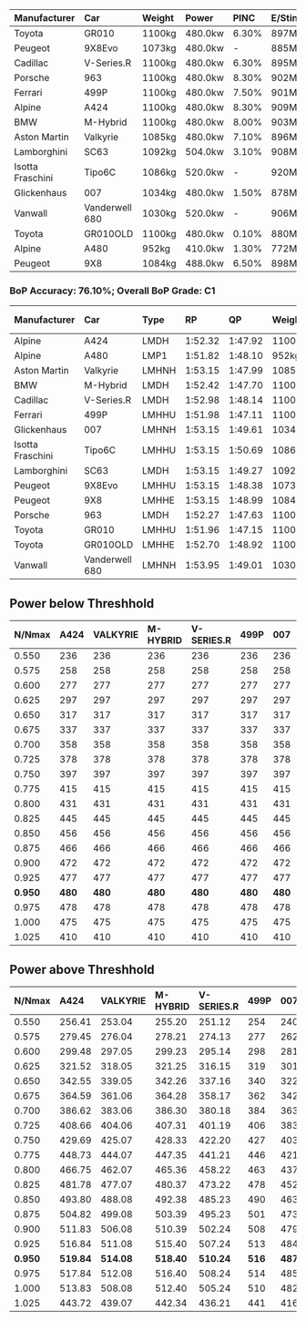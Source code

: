 | Manufacturer     | Car            | Weight | Power   | PINC    | E/Stint | FDS     |
|:-|:-|:-|:-|:-|:-|:-|
| Toyota           | GR010          | 1100kg | 480.0kw | 6.30%   | 897MJ   | 200kph  |
| Peugeot          | 9X8Evo         | 1073kg | 480.0kw |    -    | 885MJ   | 190kph  |
| Cadillac         | V-Series.R     | 1100kg | 480.0kw | 6.30%   | 895MJ   |    -    |
| Porsche          | 963            | 1100kg | 480.0kw | 8.30%   | 902MJ   |    -    |
| Ferrari          | 499P           | 1100kg | 480.0kw | 7.50%   | 901MJ   | 200kph  |
| Alpine           | A424           | 1100kg | 480.0kw | 8.30%   | 909MJ   |    -    |
| BMW              | M-Hybrid       | 1100kg | 480.0kw | 8.00%   | 903MJ   |    -    |
| Aston Martin     | Valkyrie       | 1085kg | 480.0kw | 7.10%   | 896MJ   |    -    |
| Lamborghini      | SC63           | 1092kg | 504.0kw | 3.10%   | 908MJ   |    -    |
| Isotta Fraschini | Tipo6C         | 1086kg | 520.0kw |    -    | 920MJ   | 190kph  |
| Glickenhaus      | 007            | 1034kg | 480.0kw | 1.50%   | 878MJ   |    -    |
| Vanwall          | Vanderwell 680 | 1030kg | 520.0kw |    -    | 906MJ   |    -    |
| Toyota           | GR010OLD       | 1100kg | 480.0kw | 0.10%   | 880MJ   | 200kph  |
| Alpine           | A480           | 952kg  | 410.0kw | 1.30%   | 772MJ   |    -    |
| Peugeot          | 9X8            | 1084kg | 488.0kw | 6.50%   | 898MJ   | 150kph  |

### BoP Accuracy: 76.10%; Overall BoP Grade: C1
| Manufacturer     | Car            | Type  | RP      | QP      | Weight | Power¹  | Threshhold | PINC    | Power²   | E/Stint | AVG Vmax  | FDS     | RDLC | L/Stint | BOP-Grade | Model Accuracy | Model Points | Match%  | SimDiff |
|:-|:-|:-|:-|:-|:-|:-|:-|:-|:-|:-|:-|:-|:-|:-|:-|:-|:-|:-|:-|
| Alpine           | A424           | LMDH  | 1:52.32 | 1:47.92 | 1100kg | 480.0kw | 210.0kph   | 8.30%   | 519.80kw |  909MJ  | 273.80kph |    -    | 0.98 | 34      | -B2       | 99.31%         | 2573         | 80.46%  | #       |
| Alpine           | A480           | LMP1  | 1:51.82 | 1:48.10 |  952kg | 410.0kw | 210.0kph   | 1.30%   | 415.30kw |  772MJ  | 274.33kph |    -    | 0.98 | 32      | -E1       | 94.60%         | 1683         | 57.94%  | -0.25   |
| Aston Martin     | Valkyrie       | LMHNH | 1:53.15 | 1:47.99 | 1085kg | 480.0kw | 210.0kph   | 7.10%   | 514.10kw |  896MJ  | 274.86kph |    -    | 0.99 | 34      | +C2       | 100.00%        | 630          | 70.10%  | #       |
| BMW              | M-Hybrid       | LMDH  | 1:52.42 | 1:47.70 | 1100kg | 480.0kw | 210.0kph   | 8.00%   | 518.40kw |  903MJ  | 275.29kph |    -    | 0.97 | 34      | -B1       | 99.41%         | 2544         | 85.53%  | #       |
| Cadillac         | V-Series.R     | LMDH  | 1:52.98 | 1:48.14 | 1100kg | 480.0kw | 210.0kph   | 6.30%   | 510.20kw |  895MJ  | 275.15kph |    -    | 0.97 | 34      | +B1       | 99.30%         | 4946         | 87.28%  | #       |
| Ferrari          | 499P           | LMHHU | 1:51.98 | 1:47.11 | 1100kg | 480.0kw | 210.0kph   | 7.50%   | 516.00kw |  901MJ  | 277.26kph | 200kph  | 1.01 | 34      | -D2       | 100.00%        | 8223         | 63.26%  | #       |
| Glickenhaus      | 007            | LMHNH | 1:53.15 | 1:49.61 | 1034kg | 480.0kw | 210.0kph   | 1.50%   | 487.20kw |  878MJ  | 279.68kph |    -    | 0.96 | 34      | +B2       | 93.86%         | 2169         | 83.28%  | #       |
| Isotta Fraschini | Tipo6C         | LMHHU | 1:53.15 | 1:50.69 | 1086kg | 520.0kw | 210.0kph   |    -    | 520.00kw |  920MJ  | 279.92kph | 190kph  | 1.02 | 34      | +D2       | 97.73%         | 129          | 61.68%  | #       |
| Lamborghini      | SC63           | LMDH  | 1:53.15 | 1:49.27 | 1092kg | 504.0kw | 210.0kph   | 3.10%   | 519.60kw |  908MJ  | 274.06kph |    -    | 1.02 | 34      | +B1       | 98.78%         | 813          | 85.35%  | +1.55   |
| Peugeot          | 9X8Evo         | LMHHU | 1:53.15 | 1:48.38 | 1073kg | 480.0kw | 210.0kph   |    -    | 480.00kw |  885MJ  | 279.49kph | 190kph  | 0.99 | 34      | +C1       | 96.77%         | 2307         | 76.50%  | #       |
| Peugeot          | 9X8            | LMHHE | 1:53.15 | 1:48.99 | 1084kg | 488.0kw | 210.0kph   | 6.50%   | 519.70kw |  898MJ  | 273.52kph | 150kph  | 1.00 | 34      | ~A1       | 97.99%         | 5010         | 100.00% | +1.41   |
| Porsche          | 963            | LMDH  | 1:52.27 | 1:47.63 | 1100kg | 480.0kw | 210.0kph   | 8.30%   | 519.80kw |  902MJ  | 275.07kph |    -    | 0.97 | 34      | -C1       | 99.86%         | 11699        | 76.82%  | #       |
| Toyota           | GR010          | LMHHU | 1:51.96 | 1:47.15 | 1100kg | 480.0kw | 210.0kph   | 6.30%   | 510.20kw |  897MJ  | 275.48kph | 200kph  | 1.01 | 34      | -D2       | 99.63%         | 6190         | 63.28%  | #       |
| Toyota           | GR010OLD       | LMHHE | 1:52.70 | 1:48.92 | 1100kg | 480.0kw | 210.0kph   | 0.10%   | 480.50kw |  880MJ  | 274.60kph | 200kph  | 1.00 | 34      | +A2       | 93.47%         | 1031         | 94.61%  | +0.88   |
| Vanwall          | Vanderwell 680 | LMHNH | 1:53.95 | 1:49.01 | 1030kg | 520.0kw | 0.0kph     |    -    | 520.00kw |  906MJ  | 280.59kph |    -    | 1.02 | 34      | +E1       | 94.33%         | 632          | 55.42%  | +1.75   |

## Power below Threshhold
| N/Nmax    | A424    | VALKYRIE | M-HYBRID | V-SERIES.R | 499P    | 007     | TIPO6C  | SC63    | 9X8EVO  | 9X8     | 963     | GR010   | GR010OLD | VANDERWELL 680 | ​     | RPM      | A480       |
|:-|:-|:-|:-|:-|:-|:-|:-|:-|:-|:-|:-|:-|:-|:-|:-|:-|:-|
|  0.550    |  236    |  236     |  236     |  236       |  236    |  236    |  256    |  248    |  236    |  240    |  236    |  236    |  236     |  256           |  ​    |   --     |   -        |
|  0.575    |  258    |  258     |  258     |  258       |  258    |  258    |  279    |  271    |  258    |  262    |  258    |  258    |  258     |  279           |  ​    |   --     |   -        |
|  0.600    |  277    |  277     |  277     |  277       |  277    |  277    |  300    |  291    |  277    |  282    |  277    |  277    |  277     |  300           |  ​    |   --     |   -        |
|  0.625    |  297    |  297     |  297     |  297       |  297    |  297    |  322    |  312    |  297    |  302    |  297    |  297    |  297     |  322           |  ​    |   --     |   -        |
|  0.650    |  317    |  317     |  317     |  317       |  317    |  317    |  343    |  333    |  317    |  322    |  317    |  317    |  317     |  343           |  ​    |   --     |   -        |
|  0.675    |  337    |  337     |  337     |  337       |  337    |  337    |  365    |  354    |  337    |  343    |  337    |  337    |  337     |  365           |  ​    |   --     |   -        |
|  0.700    |  358    |  358     |  358     |  358       |  358    |  358    |  387    |  375    |  358    |  364    |  358    |  358    |  358     |  387           |  ​    |   --     |   -        |
|  0.725    |  378    |  378     |  378     |  378       |  378    |  378    |  409    |  396    |  378    |  384    |  378    |  378    |  378     |  409           |  ​    |   --     |   -        |
|  0.750    |  397    |  397     |  397     |  397       |  397    |  397    |  430    |  416    |  397    |  403    |  397    |  397    |  397     |  430           |  ​    |   --     |   -        |
|  0.775    |  415    |  415     |  415     |  415       |  415    |  415    |  449    |  435    |  415    |  422    |  415    |  415    |  415     |  449           |  ​    |  5000    |  -3213569  |
|  0.800    |  431    |  431     |  431     |  431       |  431    |  431    |  467    |  453    |  431    |  438    |  431    |  431    |  431     |  467           |  ​    |  5500    |  -3499979  |
|  0.825    |  445    |  445     |  445     |  445       |  445    |  445    |  482    |  468    |  445    |  453    |  445    |  445    |  445     |  482           |  ​    |  5999    |  -3800400  |
|  0.850    |  456    |  456     |  456     |  456       |  456    |  456    |  494    |  479    |  456    |  464    |  456    |  456    |  456     |  494           |  ​    |  6499    |  -4114832  |
|  0.875    |  466    |  466     |  466     |  466       |  466    |  466    |  505    |  489    |  466    |  474    |  466    |  466    |  466     |  505           |  ​    |  7000    |  -4443276  |
|  0.900    |  472    |  472     |  472     |  472       |  472    |  472    |  512    |  496    |  472    |  480    |  472    |  472    |  472     |  512           |  ​    |  7500    |  -4785730  |
|  0.925    |  477    |  477     |  477     |  477       |  477    |  477    |  517    |  501    |  477    |  485    |  477    |  477    |  477     |  517           |  ​    |  8000    |  407       |
| **0.950** | **480** | **480**  | **480**  | **480**    | **480** | **480** | **520** | **504** | **480** | **488** | **480** | **480** | **480**  | **520**        | **​** | **8499** | **410**    |
|  0.975    |  478    |  478     |  478     |  478       |  478    |  478    |  518    |  502    |  478    |  486    |  478    |  478    |  478     |  518           |  ​    |  9000    |  205       |
|  1.000    |  475    |  475     |  475     |  475       |  475    |  475    |  514    |  499    |  475    |  483    |  475    |  475    |  475     |  514           |  ​    |   --     |   -        |
|  1.025    |  410    |  410     |  410     |  410       |  410    |  410    |  444    |  430    |  410    |  417    |  410    |  410    |  410     |  444           |  ​    |   --     |   -        |

## Power above Threshhold
| N/Nmax    | A424       | VALKYRIE   | M-HYBRID   | V-SERIES.R | 499P    | 007        | TIPO6C  | SC63       | 9X8EVO  | 9X8        | 963        | GR010      | GR010OLD   | VANDERWELL 680 | ​     | RPM      | A480            |
|:-|:-|:-|:-|:-|:-|:-|:-|:-|:-|:-|:-|:-|:-|:-|:-|:-|:-|
|  0.550    |  256.41    |  253.04    |  255.20    |  251.12    |  254    |  240.10    |  256    |  256.31    |  236    |  256.36    |  256.41    |  251.12    |  236.24    |  256           |  ​    |   --     |  0.00           |
|  0.575    |  279.45    |  276.04    |  278.21    |  274.13    |  277    |  262.11    |  279    |  279.34    |  258    |  279.39    |  279.45    |  274.13    |  258.26    |  279           |  ​    |   --     |  0.00           |
|  0.600    |  299.48    |  297.05    |  299.23    |  295.14    |  298    |  281.12    |  300    |  299.36    |  277    |  299.41    |  299.48    |  295.14    |  277.28    |  300           |  ​    |   --     |  0.00           |
|  0.625    |  321.52    |  318.05    |  321.25    |  316.15    |  319    |  301.12    |  322    |  321.39    |  297    |  321.45    |  321.52    |  316.15    |  297.30    |  322           |  ​    |   --     |  0.00           |
|  0.650    |  342.55    |  339.05    |  342.26    |  337.16    |  340    |  322.13    |  343    |  342.41    |  317    |  342.47    |  342.55    |  337.16    |  317.32    |  343           |  ​    |   --     |  0.00           |
|  0.675    |  364.59    |  361.06    |  364.28    |  358.17    |  362    |  342.14    |  365    |  364.44    |  337    |  364.50    |  364.59    |  358.17    |  337.34    |  365           |  ​    |   --     |  0.00           |
|  0.700    |  386.62    |  383.06    |  386.30    |  380.18    |  384    |  363.15    |  387    |  386.46    |  358    |  386.54    |  386.62    |  380.18    |  358.36    |  387           |  ​    |   --     |  0.00           |
|  0.725    |  408.66    |  404.06    |  407.31    |  401.19    |  406    |  383.16    |  409    |  408.49    |  378    |  408.57    |  408.66    |  401.19    |  378.38    |  409           |  ​    |   --     |  0.00           |
|  0.750    |  429.69    |  425.07    |  428.33    |  422.20    |  427    |  403.17    |  430    |  429.52    |  397    |  429.60    |  429.69    |  422.20    |  397.40    |  430           |  ​    |   --     |  0.00           |
|  0.775    |  448.73    |  444.07    |  447.35    |  441.21    |  446    |  421.17    |  449    |  448.54    |  415    |  448.62    |  448.73    |  441.21    |  415.41    |  449           |  ​    |  5000    |  -3,257,934.59  |
|  0.800    |  466.75    |  462.07    |  465.36    |  458.22    |  463    |  437.18    |  467    |  466.56    |  431    |  466.65    |  466.75    |  458.22    |  431.43    |  467           |  ​    |  5500    |  -3,548,298.30  |
|  0.825    |  481.78    |  477.07    |  480.37    |  473.22    |  478    |  452.19    |  482    |  481.58    |  445    |  481.67    |  481.78    |  473.22    |  445.44    |  482           |  ​    |  5999    |  -3,852,867.29  |
|  0.850    |  493.80    |  488.08    |  492.38    |  485.23    |  490    |  463.19    |  494    |  493.59    |  456    |  493.68    |  493.80    |  485.23    |  456.46    |  494           |  ​    |  6499    |  -4,171,639.57  |
|  0.875    |  504.82    |  499.08    |  503.39    |  495.23    |  501    |  473.19    |  505    |  504.61    |  466    |  504.70    |  504.82    |  495.23    |  466.47    |  505           |  ​    |  7000    |  -4,504,617.14  |
|  0.900    |  511.83    |  506.08    |  510.39    |  502.24    |  508    |  479.20    |  512    |  511.61    |  472    |  511.71    |  511.83    |  502.24    |  472.47    |  512           |  ​    |  7500    |  -4,851,799.99  |
|  0.925    |  516.84    |  511.08    |  515.40    |  507.24    |  513    |  484.20    |  517    |  516.62    |  477    |  516.72    |  516.84    |  507.24    |  477.48    |  517           |  ​    |  8000    |  412.33         |
| **0.950** | **519.84** | **514.08** | **518.40** | **510.24** | **516** | **487.20** | **520** | **519.62** | **480** | **519.72** | **519.84** | **510.24** | **480.48** | **520**        | **​** | **8499** | **415.33**      |
|  0.975    |  517.84    |  512.08    |  516.40    |  508.24    |  514    |  485.20    |  518    |  517.62    |  478    |  517.72    |  517.84    |  508.24    |  478.48    |  518           |  ​    |  9000    |  208.17         |
|  1.000    |  513.83    |  508.08    |  512.40    |  505.24    |  510    |  482.20    |  514    |  513.62    |  475    |  513.71    |  513.83    |  505.24    |  475.47    |  514           |  ​    |   --     |  0.00           |
|  1.025    |  443.72    |  439.07    |  442.34    |  436.21    |  441    |  416.17    |  444    |  443.53    |  410    |  443.61    |  443.72    |  436.21    |  410.41    |  444           |  ​    |   --     |  0.00           |
